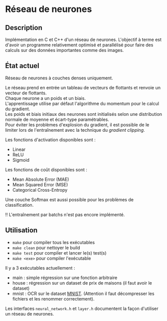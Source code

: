 # Réseau de neurones

## Description

Implémentation en C et C++ d'un réseau de neurones.
L'objectif à terme est d'avoir un programme relativement optimisé et parallélisé pour faire des calculs sur des données importantes comme des images.

## État actuel

Réseau de neurones à couches denses uniquement.

Le réseau prend en entrée un tableau de vecteurs de flottants et renvoie un vecteur de flottants. \
Chaque neurone a un poids et un biais. \
L'apprentissage utilise par défaut l'algorithme du momentum pour le calcul du gradient. \
Les poids et biais initiaux des neurones sont initialisés selon une distribution normale de moyenne et écart-type paramétrables. \
Pour éviter les problèmes d'explosion du gradient, il est possible de le limiter lors de l'entraînement avec la technique du *gradient clipping*. 

Les fonctions d'activation disponibles sont :
  - Linear
  - ReLU
  - Sigmoid

Les fonctions de coût disponibles sont :
  - Mean Absolute Error (MAE)
  - Mean Squared Error (MSE)
  - Categorical Cross-Entropy

Une couche Softmax est aussi possible pour les problèmes de classification.

!! L'entraînement par batchs n'est pas encore implémenté.

## Utilisation

  - ``make`` pour compiler tous les exécutables
  - ``make clean`` pour nettoyer le build
  - ``make test`` pour compiler et lancer le(s) test(s)
  - ``make <exe>`` pour compiler l'exécutable <exe>

Il y a 3 exécutables actuellement :
- main : simple régression sur une fonction arbitraire
- house : régression sur un dataset de prix de maisons (il faut avoir le dataset)
- mnist : OCR sur le dataset [MNIST](http://yann.lecun.com/exdb/mnist/). (Attention il faut décompresser les fichiers et les renommer correctement).

Les interfaces ``neural_network.h`` et ``layer.h`` documentent la façon d'utiliser un réseau de neurones.